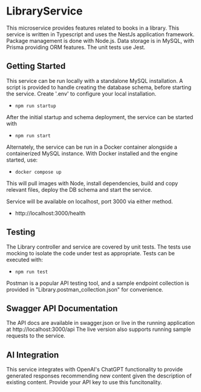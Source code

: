 # LibraryService
This microservice provides features related to books in a library.
This service is written in Typescript and uses the NestJs application framework.  Package management is done with Node.js.  Data storage is in MySQL, with Prisma providing ORM features.  The unit tests use Jest.

## Getting Started
This service can be run locally with a standalone MySQL installation.  A script is provided to handle creating the database schema, before starting the service.  Create '.env' to configure your local installation.
 - `npm run startup`

After the initial startup and schema deployment, the service can be started with 
 - `npm run start`

Alternately, the service can be run in a Docker container alongside a containerized MySQL instance.  With Docker installed and the engine started, use:
 - `docker compose up`

This will pull images with Node, install dependencies, build and copy relevant files, deploy the DB schema and start the service.  

Service will be available on localhost, port 3000 via either method.
 - http://localhost:3000/health

## Testing
The Library controller and service are covered by unit tests.  The tests use mocking to isolate the code under test as appropriate.  Tests can be executed with:
 - `npm run test`

Postman is a popular API testing tool, and a sample endpoint collection is provided in "Library.postman_collection.json" for convenience.

## Swagger API Documentation
The API docs are available in swagger.json or live in the running application at http://localhost:3000/api
The live version also supports running sample requests to the service.

## AI Integration
This service integrates with OpenAI's ChatGPT functionality to provide generated responses recommending new content given the description of existing content.  Provide your API key to use this funcitonality.
